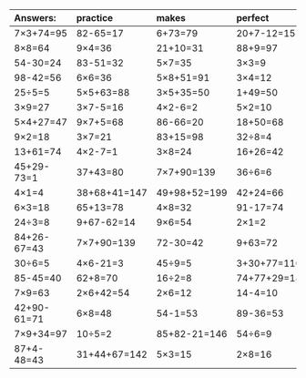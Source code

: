 | Answers: | practice | makes | perfect | ! |
| :--- | :--- | :--- | :--- | :--- |
| 7×3+74=95 | 82-65=17 | 6+73=79 | 20+7-12=15 | 56÷7=8 | 
| 8×8=64 | 9×4=36 | 21+10=31 | 88+9=97 | 82+80+9=171 | 
| 54-30=24 | 83-51=32 | 5×7=35 | 3×3=9 | 40-30=10 | 
| 98-42=56 | 6×6=36 | 5×8+51=91 | 3×4=12 | 6×2=12 | 
| 25÷5=5 | 5×5+63=88 | 3×5+35=50 | 1+49=50 | 4×9=36 | 
| 3×9=27 | 3×7-5=16 | 4×2-6=2 | 5×2=10 | 63÷9=7 | 
| 5×4+27=47 | 9×7+5=68 | 86-66=20 | 18+50=68 | 6÷2=3 | 
| 9×2=18 | 3×7=21 | 83+15=98 | 32÷8=4 | 6×4-23=1 | 
| 13+61=74 | 4×2-7=1 | 3×8=24 | 16+26=42 | 6×4=24 | 
| 45+29-73=1 | 37+43=80 | 7×7+90=139 | 36÷6=6 | 79-63=16 | 
| 4×1=4 | 38+68+41=147 | 49+98+52=199 | 42+24=66 | 31+34=65 | 
| 6×3=18 | 65+13=78 | 4×8=32 | 91-17=74 | 9×5=45 | 
| 24÷3=8 | 9+67-62=14 | 9×6=54 | 2×1=2 | 47-15=32 | 
| 84+26-67=43 | 7×7+90=139 | 72-30=42 | 9+63=72 | 54-47=7 | 
| 30÷6=5 | 4×6-21=3 | 45÷9=5 | 3+30+77=110 | 21÷3=7 | 
| 85-45=40 | 62+8=70 | 16÷2=8 | 74+77+29=180 | 73-46=27 | 
| 7×9=63 | 2×6+42=54 | 2×6=12 | 14-4=10 | 91-49=42 | 
| 42+90-61=71 | 6×8=48 | 54-1=53 | 89-36=53 | 62-32=30 | 
| 7×9+34=97 | 10÷5=2 | 85+82-21=146 | 54÷6=9 | 85-72=13 | 
| 87+4-48=43 | 31+44+67=142 | 5×3=15 | 2×8=16 | 21÷7=3 | 
